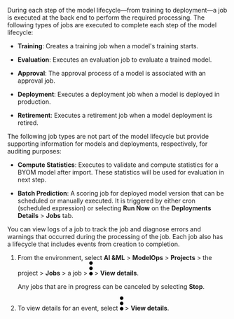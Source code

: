 During each step of the model lifecycle—from training to deployment—a job is executed at the back end to perform the required processing. The following types of jobs are executed to complete each step of the model lifecycle:

-   **Training**: Creates a training job when a model's training starts.


-   **Evaluation**: Executes an evaluation job to evaluate a trained model.


-   **Approval**: The approval process of a model is associated with an approval job.


-   **Deployment**: Executes a deployment job when a model is deployed in production.


-   **Retirement**: Executes a retirement job when a model deployment is retired.


The following job types are not part of the model lifecycle but provide supporting information for models and deployments, respectively, for auditing purposes:

-   **Compute Statistics**: Executes to validate and compute statistics for a BYOM model after import. These statistics will be used for evaluation in next step.


-   **Batch Prediction**: A scoring job for deployed model version that can be scheduled or manually executed. It is triggered by either cron (scheduled expression) or selecting **Run Now** on the **Deployments Details** > **Jobs** tab.


You can view logs of a job to track the job and diagnose errors and warnings that occurred during the processing of the job. Each job also has a lifecycle that includes events from creation to completion.

1.  From the environment, select **AI &ML** > **ModelOps** > **Projects** > the project > **Jobs** > a job > ![kebab menu](Images/zsz1597101912145.svg) > **View details**.

    Any jobs that are in progress can be canceled by selecting **Stop**.


1.  To view details for an event, select ![kebab menu](Images/kxu1689287376217.svg) > **View details**.


